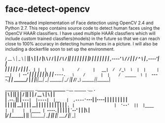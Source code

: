 # face-detect-opencv
This a threaded implementation of Face detection using OpenCV 2.4 and Python 2.7. This repo contains source code to detect human faces using the OpenCV HAAR classifiers. I have used multiple HAAR classfiers which will include custom trained classfiers(models) in the future so that we can reach close to 100% accuracy in detecting human faces in a picture. I will also be including a dockerfile soon to set up the environment.

/  __  \  |   _  \  |   ____||  \ |  |  /      |\   \  /   /    |   ____|  /   \     /      ||   ____|
|  |  |  | |  |_)  | |  |__   |   \|  | |  ,----' \   \/   /     |  |__    /  ^  \   |  ,----'|  |__   
|  |  |  | |   ___/  |   __|  |  . `  | |  |       \      /      |   __|  /  /_\  \  |  |     |   __|  
|  `--'  | |  |      |  |____ |  |\   | |  `----.   \    /       |  |    /  _____  \ |  `----.|  |____ 
 \______/  | _|      |_______||__| \__|  \______|    \__/        |__|   /__/     \__\ \______||_______|
                                                                                                       
 _______   _______ .___________._______   ______ .___________.__    ______   .__   __.                 
|       \ |   ____||           |   ____| /      ||           |  |  /  __  \  |  \ |  |                 
|  .--.  ||  |__   `---|  |----|  |__   |  ,----'`---|  |----|  | |  |  |  | |   \|  |                 
|  |  |  ||   __|      |  |    |   __|  |  |         |  |    |  | |  |  |  | |  . `  |                 
|  '--'  ||  |____     |  |    |  |____ |  `----.    |  |    |  | |  `--'  | |  |\   |                 
|_______/ |_______|    |__|    |_______| \______|    |__|    |__|  \______/  |__| \__| 

